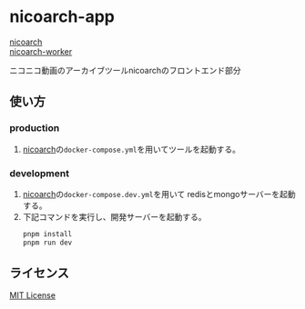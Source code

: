 # nicoarch-app

[nicoarch](https://github.com/tksnnx/nicoarch.git)<br/>
[nicoarch-worker](https://github.com/tksnnx/nicoarch-worker.git)

ニコニコ動画のアーカイブツールnicoarchのフロントエンド部分

## 使い方

### production

1. [nicoarch](https://github.com/tksnnx/nicoarch.git)の`docker-compose.yml`を用いてツールを起動する。

### development

1. [nicoarch](https://github.com/tksnnx/nicoarch.git)の`docker-compose.dev.yml`を用いて
   redisとmongoサーバーを起動する。
2. 下記コマンドを実行し、開発サーバーを起動する。
   ```sh
   pnpm install
   pnpm run dev
   ```

## ライセンス

[MIT License](LICENSE)

